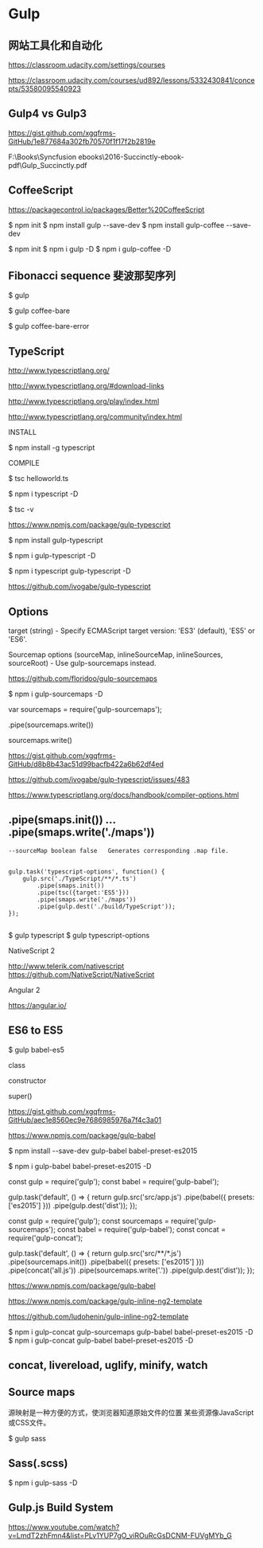 # Gulp


## 网站工具化和自动化  



https://classroom.udacity.com/settings/courses


https://classroom.udacity.com/courses/ud892/lessons/5332430841/concepts/53580095540923


## Gulp4  vs Gulp3

https://gist.github.com/xgqfrms-GitHub/1e877684a302fb70570f1f17f2b2819e






F:\Books\Syncfusion ebooks\2016-Succinctly-ebook-pdf\Gulp_Succinctly.pdf



## CoffeeScript

https://packagecontrol.io/packages/Better%20CoffeeScript



$ npm init
$ npm install gulp --save-dev
$ npm install gulp-coffee --save-dev


$ npm init
$ npm i gulp -D
$ npm i gulp-coffee -D


## Fibonacci sequence 斐波那契序列


$ gulp

$ gulp coffee-bare

$ gulp coffee-bare-error






## TypeScript



http://www.typescriptlang.org/

http://www.typescriptlang.org/#download-links

http://www.typescriptlang.org/play/index.html

http://www.typescriptlang.org/community/index.html


INSTALL

$ npm install -g typescript

COMPILE

$ tsc helloworld.ts


$ npm i typescript -D

$ tsc -v


https://www.npmjs.com/package/gulp-typescript


$ npm install gulp-typescript 

$ npm i gulp-typescript -D





$ npm i typescript gulp-typescript -D




https://github.com/ivogabe/gulp-typescript

## Options

target (string) - Specify ECMAScript target version: 'ES3' (default), 'ES5' or 'ES6'.


Sourcemap options (sourceMap, inlineSourceMap, inlineSources, sourceRoot) - Use gulp-sourcemaps instead.

https://github.com/floridoo/gulp-sourcemaps


$ npm i gulp-sourcemaps -D

var sourcemaps = require('gulp-sourcemaps');

.pipe(sourcemaps.write())


sourcemaps.write()


https://gist.github.com/xgqfrms-GitHub/d8b8b43ac51d99bacfb422a6b62df4ed

https://github.com/ivogabe/gulp-typescript/issues/483

https://www.typescriptlang.org/docs/handbook/compiler-options.html




## .pipe(smaps.init()) ... .pipe(smaps.write('./maps'))

```
--sourceMap boolean false   Generates corresponding .map file.


gulp.task('typescript-options', function() {
    gulp.src('./TypeScript/**/*.ts')
        .pipe(smaps.init())
        .pipe(tsc({target:'ES5'}))
        .pipe(smaps.write('./maps'))
        .pipe(gulp.dest('./build/TypeScript'));
});


```


$ gulp typescript
$ gulp typescript-options







NativeScript 2


http://www.telerik.com/nativescript  
https://github.com/NativeScript/NativeScript  

Angular 2

https://angular.io/





## ES6 to ES5


$ gulp babel-es5

class

constructor

super() 

https://gist.github.com/xgqfrms-GitHub/aec1e8560ec9e7686985976a7f4c3a01

https://www.npmjs.com/package/gulp-babel



$ npm install --save-dev gulp-babel babel-preset-es2015

$ npm i gulp-babel babel-preset-es2015 -D

const gulp = require('gulp');
const babel = require('gulp-babel');
 
gulp.task('default', () => {
    return gulp.src('src/app.js')
        .pipe(babel({
            presets: ['es2015']
        }))
        .pipe(gulp.dest('dist'));
});



const gulp = require('gulp');
const sourcemaps = require('gulp-sourcemaps');
const babel = require('gulp-babel');
const concat = require('gulp-concat');
 
gulp.task('default', () => {
    return gulp.src('src/**/*.js')
        .pipe(sourcemaps.init())
        .pipe(babel({
            presets: ['es2015']
        }))
        .pipe(concat('all.js'))
        .pipe(sourcemaps.write('.'))
        .pipe(gulp.dest('dist'));
});




https://www.npmjs.com/package/gulp-babel


https://www.npmjs.com/package/gulp-inline-ng2-template

https://github.com/ludohenin/gulp-inline-ng2-template




$ npm i gulp-concat gulp-sourcemaps gulp-babel babel-preset-es2015 -D
$ npm i gulp-concat gulp-babel babel-preset-es2015 -D






## concat, livereload, uglify, minify, watch





## Source maps
源映射是一种方便的方式，使浏览器知道原始文件的位置
某些资源像JavaScript或CSS文件。


$ gulp sass


## Sass(.scss)

$ npm i gulp-sass -D





























## Gulp.js Build System 

https://www.youtube.com/watch?v=LmdT2zhFmn4&list=PLv1YUP7gO_viROuRcGsDCNM-FUVgMYb_G
















